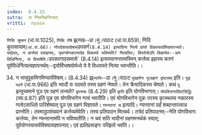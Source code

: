 ```yaml
---
index:  8.4.33
sutra:  वा निंसनिक्षनिन्दाम्
vritti:  nyasa
---
```


`णिसि चुम्बन` (धा.पा.1025), `णिक्षि रोषे` झ्र्नख--प्रा।मु।पाठःट (धा.पा.659), णिदि कुतसायाम्` (धा.पा.66)। णोपदेशत्वादेषाम् `उपसर्ग` (8.4.14) इत्यादिना नित्ये प्राप्ते विकल्पार्थमिदमारभ्यते। यद्येवम्, न कर्त्तव्यं वाग्रहणम्, पृथग्योगकरणादेव विकल्पो भविष्यति? नैतदस्ति; विपर्ययोऽपि विज्ञायेत--अयं विधिर्नित्यः, स विभाषेति। `उपसरगादसमासे` (8.4.14) इत्यस्यानन्तरमस्मिन् कर्त्तव्य इहास्य करणं पूर्वविधेर्नित्यत्वज्ञापनर्थम्--द्वयोर्विभाषयोर्मध्ये ये वै विधयस्ते नित्या भवन्तीति।।

34. न भाभूपूकमिगमिप्यायीवेषाम्। (8.4.34) झ्र्`प्यायि`--प्रा।मु।पाठःट
`पूग्रहणेन पूञ्ग्रहणं द्रष्टव्यम्` इति। `पूड् पवने` (धा.पा.966) इति भ्वादौ यः पठ्यते तस्य ग्रहणं नेष्यते। तेन क्रैयादिकस्य चेष्यते। कथं `पू` इत्युच्यमाने पूञ एव ग्रहणं लभ्यते? `कृत्यचः` (8.4.29) इति `कृति` इति योगविभागात्। `योपविभागादिष्टसिद्धिः` (व्या.प्र.87) इति पूङ एव योगविभागेन णत्वं भवतीति। एवं योगविभागेन पूङः परस्य कृत्स्थस्य नकारस्य णत्वेऽसाधिते पारिशेष्यात् पूञ एव ग्रहणं विज्ञायते।
`ण्यन्तानां च` इत्यादि। ण्यन्तानां ग्रहँ शब्दान्तरत्वान्न प्राप्नोति। तस्मादुपसंख्यानं कर्त्तव्यमेवेति। तस्य प्रतिपादन मित्यर्थः। तत्रेदं प्रतिपादनम्--नेति योगविभागः कर्त्तव्यः, तेन ण्यन्तानामपि न भविष्यतीति। न चवं सति भादीनां ग्रहणमनर्थकं स्यात्; पूर्वयोगस्यासर्वविषयत्वज्ञापनात्। एवं ह्यतिप्रसङ्गः परिहृतो भवति।।

